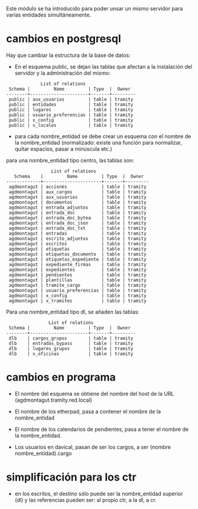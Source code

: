 Este módulo se ha introducido para poder unsar un mismo servidor para varias entidades simultáneamente.

cambios en postgresql
=====================

Hay que cambiar la estructura de la base de datos:

- En el esquema public, se dejan las tablas que afectan a la instalación del servidor y la administración del mismo:

```
             List of relations
 Schema |         Name         | Type  |  Owner  
--------+----------------------+-------+---------
 public | aux_usuarios         | table | tramity
 public | entidades            | table | tramity
 public | lugares              | table | tramity
 public | usuario_preferencias | table | tramity
 public | x_config             | table | tramity
 public | x_locales            | table | tramity
```

- para cada nombre_entidad se debe crear un esquema con el nombre de la nombre_entidad (normalizado: existe una función
  para
  normalizar, quitar espacios, pasar a minúscula etc.)

para una nombre_entidad tipo centro, las tablas son:

```
                 List of relations
   Schema    |         Name         | Type  |  Owner  
-------------+----------------------+-------+---------
 agdmontagut | acciones             | table | tramity
 agdmontagut | aux_cargos           | table | tramity
 agdmontagut | aux_usuarios         | table | tramity
 agdmontagut | documentos           | table | tramity
 agdmontagut | entrada_adjuntos     | table | tramity
 agdmontagut | entrada_doc          | table | tramity
 agdmontagut | entrada_doc_bytea    | table | tramity
 agdmontagut | entrada_doc_json     | table | tramity
 agdmontagut | entrada_doc_txt      | table | tramity
 agdmontagut | entradas             | table | tramity
 agdmontagut | escrito_adjuntos     | table | tramity
 agdmontagut | escritos             | table | tramity
 agdmontagut | etiquetas            | table | tramity
 agdmontagut | etiquetas_documento  | table | tramity
 agdmontagut | etiquetas_expediente | table | tramity
 agdmontagut | expediente_firmas    | table | tramity
 agdmontagut | expedientes          | table | tramity
 agdmontagut | pendientes           | table | tramity
 agdmontagut | plantillas           | table | tramity
 agdmontagut | tramite_cargo        | table | tramity
 agdmontagut | usuario_preferencias | table | tramity
 agdmontagut | x_config             | table | tramity
 agdmontagut | x_tramites           | table | tramity
```

Para una nombre_entidad tipo dl, se añaden las tablas:

```
                List of relations
 Schema |         Name         | Type  |  Owner  
--------+----------------------+-------+---------
 dlb    | cargos_grupos        | table | tramity
 dlb    | entradas_bypass      | table | tramity
 dlb    | lugares_grupos       | table | tramity
 dlb    | x_oficinas           | table | tramity
```

cambios en programa
===================

- El nombre del esquema se obtiene del nombre del host de la URL (agdmontagut.tramity.red.local)

- El nombre de los etherpad, pasa a contener el nombre de la nombre_entidad
- El nombre de los calendarios de pendientes, pasa a tener el nombre de la nombre_entidad.

- Los usuarios en davical, pasan de ser los cargos, a ser (nombre nombre_entidad).cargo

simplificación para los ctr
===========================

- en los escritos, el destino sólo puede ser la nombre_entidad superior (dl) y las referencias pueden ser: al propio
  ctr, a la
  dl, a cr.


 